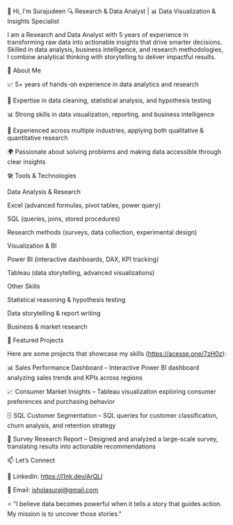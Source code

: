 👋 Hi, I'm Surajudeen
🔍 Research & Data Analyst | 📊 Data Visualization & Insights Specialist

I am a Research and Data Analyst with 5 years of experience in transforming raw data into actionable 
insights that drive smarter decisions. Skilled in data analysis, business intelligence, and research
 methodologies, I combine analytical thinking with storytelling to deliver impactful results.

🚀 About Me

📈 5+ years of hands-on experience in data analytics and research

🧩 Expertise in data cleaning, statistical analysis, and hypothesis testing

📊 Strong skills in data visualization, reporting, and business intelligence

🔎 Experienced across multiple industries, applying both qualitative & quantitative research

🌍 Passionate about solving problems and making data accessible through clear insights

🛠️ Tools & Technologies

Data Analysis & Research

Excel (advanced formulas, pivot tables, power query)

SQL (queries, joins, stored procedures)

Research methods (surveys, data collection, experimental design)

Visualization & BI

Power BI (interactive dashboards, DAX, KPI tracking)

Tableau (data storytelling, advanced visualizations)

Other Skills

Statistical reasoning & hypothesis testing

Data storytelling & report writing

Business & market research

📂 Featured Projects

Here are some projects that showcase my skills (https://acesse.one/7zH0z):

📊 Sales Performance Dashboard – Interactive Power BI dashboard analyzing sales trends and KPIs across regions

📈 Consumer Market Insights – Tableau visualization exploring consumer preferences and purchasing behavior

🗄️ SQL Customer Segmentation – SQL queries for customer classification, churn analysis, and retention strategy

📑 Survey Research Report – Designed and analyzed a large-scale survey, translating results into actionable recommendations

📫 Let’s Connect

💼 LinkedIn: https://l1nk.dev/ArQLl 

📧 Email: isholasuraj@gmail.com

⭐ "I believe data becomes powerful when it tells a story that guides action. My mission is to uncover those stories."
